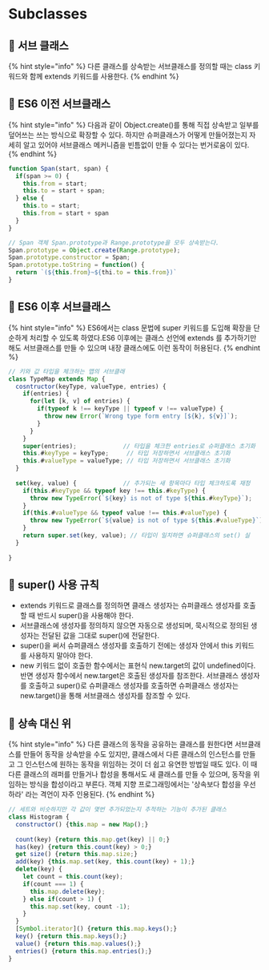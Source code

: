 # Subclasses

## 🐇 서브 클래스

{% hint style="info" %}
다른 클래스를 상속받는 서브클래스를 정의할 때는 class 키워드와 함께 extends 키워드를 사용한다.
{% endhint %}

## 🐇 ES6 이전 서브클래스

{% hint style="info" %}
다음과 같이 Object.create()를 통해 직접 상속받고 일부를 덮어쓰는 쓰는 방식으로 확장할 수 있다. 하지만 슈퍼클래스가 어떻게 만들어졌는지 자세히 알고 있어야 서브클래스 메커니즘을 빈틈없이 만들 수 있다는 번거로움이 있다.
{% endhint %}

```javascript
function Span(start, span) {
  if(span >= 0) {
    this.from = start;
    this.to = start + span;
  } else {
    this.to = start;
    this.from = start + span
  }
}

// Span 객체 Span.prototype과 Range.prototype을 모두 상속받는다.
Span.prototype = Object.create(Range.prototype); 
Span.prototype.constructor = Span;
Span.prototype.toString = function() {
  return `(${this.from}~${thi.to = this.from})`
}
```



## 🐇 ES6 이후 서브클래스

{% hint style="info" %}
ES6에서는 class 문법에 super 키워드를 도입해 확장을 단순하게 처리할 수 있도록 하였다.ES6 이후에는 클래스 선언에 extends 를 추가하기만 해도 서브클래스를 만들 수 있으며 내장 클래스에도 이런 동작이 허용된다.
{% endhint %}

```javascript
// 키와 값 타입을 체크하는 맵의 서브클래
class TypeMap extends Map {
  cosntructor(keyType, valueType, entries) {
    if(entries) {
      for(let [k, v] of entries) {
        if(typeof k !== keyType || typeof v !== valueType) {
          throw new Error(`Wrong type form entry [${k}, ${v}]`);
        }
      }
    }
    super(entries);             // 타입을 체크한 entries로 슈퍼클래스 초기화
    this.#keyType = keyType;     // 타입 저장하면서 서브클래스 초기화
    this.#valueType = valueType; // 타입 저장하면서 서브클래스 초기화
  }
 
  set(key, value) {             // 추가되는 새 항목마다 타입 체크하도록 재정
    if(this.#keyType && typeof key !== this.#keyType) {
      throw new TypeError(`${key} is not of type ${this.#keyType}`);
    }
    if(this.#valueType && typeof value !== this.#valueType) {
      throw new TypeError(`${value} is not of type ${this.#valueType}`);
    }
    return super.set(key, value); // 타입이 일치하면 슈퍼클래스의 set() 실
  }
  
}
```

## 🐇 super() 사용 규칙

* extends 키워드로 클래스를 정의하면 클래스 생성자는 슈퍼클래스 생성자를 호출할 때 반드시 super()을 사용해야 한다.
* 서브클래스에 생성자를 정의하지 않으면 자동으로 생성되며, 묵시적으로 정의된 생성자는 전달된 값을 그대로 super()에 전달한다.
* super()을 써서 슈퍼클래스 생성자를 호출하기 전에는 생성자 안에서 this 키워드를 사용하지 말아야 한다.&#x20;
* new 키워드 없이 호출한 함수에서는 표현식 new.target의 값이 undefined이다. 반면 생성자 함수에서 new.target은 호출된 생성자를 참조한다. 서브클래스 생성자를 호출하고 super()로 슈퍼클래스 생성자를 호출하면 슈퍼클래스 생성자는 new.target()을 통해 서브클래스 생성자를 참조할 수 있다.

## 🐇 상속 대신 위

{% hint style="info" %}
다른 클래스의 동작을 공유하는 클래스를 원한다면 서브클래스를 만들어 동작을 상속받을 수도 있지만, 클래스에서 다른 클래스의 인스턴스를 만들고 그 인스턴스에 원하는 동작을 위임하는 것이 더 쉽고 유연한 방법일 때도 있다. 이 때 다른 클래스의 래퍼를 만들거나 합성을 통해서도 새 클래스를 만들 수 있으며, 동작을 위임하는 방식을 합성이라고 부른다. 객체 지향 프로그래밍에서는 '상속보다 합성을 우선하라' 라는 격언이 자주 인용된다.
{% endhint %}

```javascript
// 세트와 비슷하지만 각 값이 몇번 추가되었는지 추적하는 기능이 추가된 클래스
class Histogram {
  constructor() {this.map = new Map();}
  
  count(key) {return this.map.get(key) || 0;}
  has(key) {return this.count(key) > 0;}
  get size() {return this.map.size;}
  add(key) {this.map.set(key, this.count(key) + 1);}
  delete(key) {
    let count = this.count(key);
    if(count === 1) {
      this.map.delete(key);
    } else if(count > 1) {
      this.map.set(key, count -1);
    }
  }
  [Symbol.iterator]() {return this.map.keys();}
  key() {return this.map.keys();}
  value() {return this.map.values();}
  entries() {return this.map.entries();}
}
```
